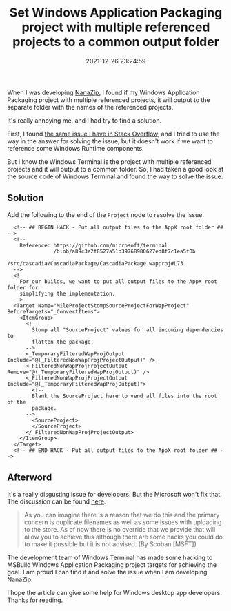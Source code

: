 ﻿---
title: Set Windows Application Packaging project with multiple referenced projects to a common output folder
date: 2021-12-26 23:24:59
categories:
- [Technologies, Windows, Windows Apps, Development, Experience]
tags:
- Technologies
- Windows
- Windows Apps
- Development
- Experience
---

When I was developing [NanaZip](https://github.com/M2Team/NanaZip), I found if my Windows Application Packaging project
with multiple referenced projects, it will output to the separate folder with the names of the referenced projects. 

It's really annoying me, and I had try to find a solution.

First, I found [the same issue I have in Stack Overflow](https://stackoverflow.com/questions/62853610), and I tried to 
use the way in the answer for solving the issue, but it doesn't work if we want to reference some Windows Runtime 
components.

But I know the Windows Terminal is the project with multiple referenced projects and it will output to a common folder.
So, I had taken a good look at the source code of Windows Terminal and found the way to solve the issue. 

## Solution

Add the following to the end of the `Project` node to resolve the issue.

```
  <!-- ## BEGIN HACK - Put all output files to the AppX root folder ## -->
  <!--
    Reference: https://github.com/microsoft/terminal
               /blob/a89c3e2f8527a51b39768980627ed8f7c1ea5f0b
               /src/cascadia/CascadiaPackage/CascadiaPackage.wapproj#L73
  -->
  <!-- 
    For our builds, we want to put all output files to the AppX root folder for
    simplifying the implementation.
  -->
  <Target Name="MileProjectStompSourceProjectForWapProject" BeforeTargets="_ConvertItems">
    <ItemGroup>
      <!--
        Stomp all "SourceProject" values for all incoming dependencies to 
        flatten the package. 
      -->
      <_TemporaryFilteredWapProjOutput Include="@(_FilteredNonWapProjProjectOutput)" />
      <_FilteredNonWapProjProjectOutput Remove="@(_TemporaryFilteredWapProjOutput)" />
      <_FilteredNonWapProjProjectOutput Include="@(_TemporaryFilteredWapProjOutput)">
        <!--
        Blank the SourceProject here to vend all files into the root of the
        package.
      -->
        <SourceProject>
        </SourceProject>
      </_FilteredNonWapProjProjectOutput>
    </ItemGroup>
  </Target>
  <!-- ## END HACK - Put all output files to the AppX root folder ## -->
```

## Afterword

It's a really disgusting issue for developers. But the Microsoft won't fix that. The discussion can be found 
[here](https://developercommunity.visualstudio.com/t/1110232).

> As you can imagine there is a reason that we do this and the primary concern is duplicate filenames as well as some
  issues with uploading to the store. As of now there is no override that we provide that will allow you to achieve 
  this although there are some hacks you could do to make it possible but it is not advised.​ (By Scoban [MSFT])

The development team of Windows Terminal has made some hacking to MSBuild Windows Application Packaging project targets
for achieving the goal. I am proud I can find it and solve the issue when I am developing NanaZip.

I hope the article can give some help for Windows desktop app developers. Thanks for reading.
